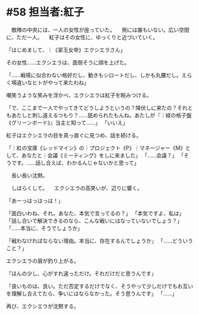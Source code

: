 # #58 担当者:紅子
　敵陣の中央には、一人の女性が座っていた。
　側には誰もいない。広い空間に、ただ一人。
　紅子はその女性に、ゆっくりと近づいていく。

「はじめまして、｜《翠玉女帝》エクシエラさん」

その女性……エクシエラは、面倒そうに顔を上げた。

「……戦場に似合わない格好だし、動きもシロートだし、しかも丸腰だし。えらく場違いなヒトがやって来たわね」

嘲笑うような笑みを浮かべ、エクシエラは紅子を睨みつける。

「で、ここまで一人でやってきてどうしようというの？降伏しに来たの？それともあたしと刺し違えるつもり？……舐められたもんね。あたしが『｜緑の格子盤《グリーンボード》』当主と知って……」
「いいえ」

紅子はエクシエラの目を真っ直ぐに見つめ、話を続ける。

「｜紅の宝庫《レッドマイン》の｜プロジェクト《P》｜マネージャー《M》として、あなたと｜会議《ミーティング》をしに来ました」
「……会議？」
「そうです。……話し合えば、わかるんじゃないかと思って」

　長い長い沈黙。

　しばらくして。
　エクシエラの高笑いが、辺りに響く。

「あーっはっはっは！」

「面白いわね、それ。あなた、本気で言ってるの？」
「本気ですよ、私は」
「話し合いで解決できるのなら、こんな戦いにはなっていないでしょう？」
「……本当に、そうでしょうか」

「戦わなければならない理由。本当に、存在するんでしょうか」
「……どういうこと？」

エクシエラの眉が釣り上がる。

「ほんの少し、心がすれ違っただけ。それだけだと思うんです」

「良いものは、良い。ただ否定するだけでなく、そうやって少しだけでもお互いを理解し合えてたら、争いにはならなかった。そう思うんです」
「……」

再び、エクシエラが沈黙する。
